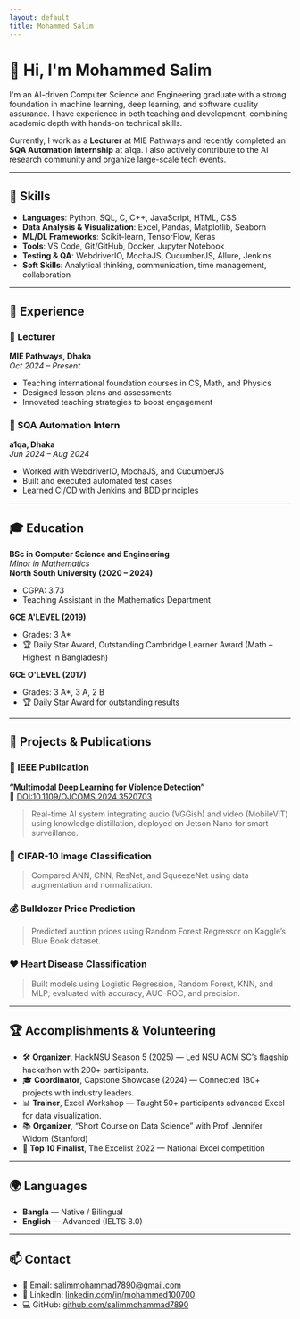 ```yaml
---
layout: default
title: Mohammed Salim
---
```


# 👋 Hi, I'm Mohammed Salim

I'm an AI-driven Computer Science and Engineering graduate with a strong foundation in machine learning, deep learning, and software quality assurance. I have experience in both teaching and development, combining academic depth with hands-on technical skills.

Currently, I work as a **Lecturer** at MIE Pathways and recently completed an **SQA Automation Internship** at a1qa. I also actively contribute to the AI research community and organize large-scale tech events.

---

## 🧠 Skills

- **Languages**: Python, SQL, C, C++, JavaScript, HTML, CSS  
- **Data Analysis & Visualization**: Excel, Pandas, Matplotlib, Seaborn  
- **ML/DL Frameworks**: Scikit-learn, TensorFlow, Keras  
- **Tools**: VS Code, Git/GitHub, Docker, Jupyter Notebook  
- **Testing & QA**: WebdriverIO, MochaJS, CucumberJS, Allure, Jenkins  
- **Soft Skills**: Analytical thinking, communication, time management, collaboration

---

## 💼 Experience

### 📘 Lecturer  
**MIE Pathways, Dhaka**  
_Oct 2024 – Present_
- Teaching international foundation courses in CS, Math, and Physics
- Designed lesson plans and assessments
- Innovated teaching strategies to boost engagement

### 🧪 SQA Automation Intern  
**a1qa, Dhaka**  
_Jun 2024 – Aug 2024_
- Worked with WebdriverIO, MochaJS, and CucumberJS
- Built and executed automated test cases
- Learned CI/CD with Jenkins and BDD principles

---

## 🎓 Education

**BSc in Computer Science and Engineering**  
*Minor in Mathematics*  
**North South University (2020 – 2024)**  
- CGPA: 3.73  
- Teaching Assistant in the Mathematics Department

**GCE A'LEVEL (2019)**  
- Grades: 3 A*  
- 🏆 Daily Star Award, Outstanding Cambridge Learner Award (Math – Highest in Bangladesh)

**GCE O'LEVEL (2017)**  
- Grades: 3 A*, 3 A, 2 B  
- 🏆 Daily Star Award for outstanding results

---

## 🔬 Projects & Publications

### 📘 IEEE Publication  
**“Multimodal Deep Learning for Violence Detection”**  
🔗 [DOI:10.1109/OJCOMS.2024.3520703](https://doi.org/10.1109/OJCOMS.2024.3520703)  
> Real-time AI system integrating audio (VGGish) and video (MobileViT) using knowledge distillation, deployed on Jetson Nano for smart surveillance.

### 📸 CIFAR-10 Image Classification  
> Compared ANN, CNN, ResNet, and SqueezeNet using data augmentation and normalization.

### 💰 Bulldozer Price Prediction  
> Predicted auction prices using Random Forest Regressor on Kaggle’s Blue Book dataset.

### ❤️ Heart Disease Classification  
> Built models using Logistic Regression, Random Forest, KNN, and MLP; evaluated with accuracy, AUC-ROC, and precision.

---

## 🏆 Accomplishments & Volunteering

- 🛠 **Organizer**, HackNSU Season 5 (2025) — Led NSU ACM SC’s flagship hackathon with 200+ participants.
- 🎓 **Coordinator**, Capstone Showcase (2024) — Connected 180+ projects with industry leaders.
- 📊 **Trainer**, Excel Workshop — Taught 50+ participants advanced Excel for data visualization.
- 📚 **Organizer**, “Short Course on Data Science” with Prof. Jennifer Widom (Stanford)
- 🥇 **Top 10 Finalist**, The Excelist 2022 — National Excel competition

---

## 🌍 Languages

- **Bangla** — Native / Bilingual  
- **English** — Advanced (IELTS 8.0)

---

## 📫 Contact

- 📧 Email: [salimmohammad7890@gmail.com](mailto:salimmohammad7890@gmail.com)  
- 🔗 LinkedIn: [linkedin.com/in/mohammed100700](https://linkedin.com/in/mohammed100700)  
- 💻 GitHub: [github.com/salimmohammad7890](https://github.com/salimmohammad7890)
